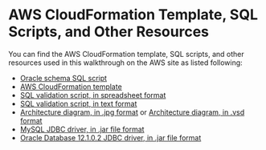 # AWS CloudFormation Template, SQL Scripts, and Other Resources<a name="CHAP_RDSOracle2Aurora.ScriptsTemplates"></a>

You can find the AWS CloudFormation template, SQL scripts, and other resources used in this walkthrough on the AWS site as listed following:
+ [Oracle schema SQL script](https://dms-sbs.s3.amazonaws.com/Oracle-HR-Schema-Build.sql)
+ [ AWS CloudFormation template](https://dms-sbs.s3.amazonaws.com/Oracle_Aurora_RDS_For_DMSDemo.template)
+ [SQL validation script, in spreadsheet format](https://dms-sbs.s3.amazonaws.com/AWSDMSDemoStats.xlsx)
+ [SQL validation script, in text format](https://dms-sbs.s3.amazonaws.com/AWSDMSDemoStats.txt)
+ [Architecture diagram, in \.jpg format](https://dms-sbs.s3.amazonaws.com/AWS-DMS-Arch.jpg) or [ Architecture diagram, in \.vsd format](https://dms-sbs.s3.amazonaws.com/AWS-DMS-Arch.vsd)
+ [MySQL JDBC driver, in \.jar file format](https://dms-sbs.s3.amazonaws.com/mysql-connector-java-5.1.39-bin.jar)
+ [Oracle Database 12\.1\.0\.2 JDBC driver, in \.jar file format](https://dms-sbs.s3.amazonaws.com/ojdbc7.jar)